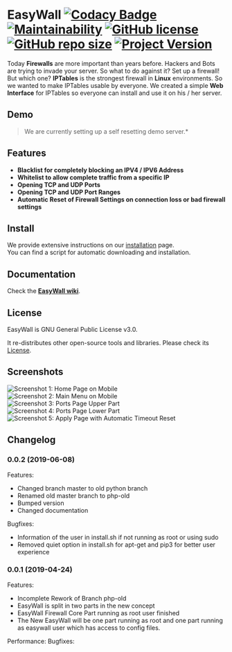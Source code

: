# EasyWall [![Codacy Badge](https://api.codacy.com/project/badge/Grade/3e06b3dc52b34cca839c8848d799d251)](https://www.codacy.com/app/JPylypiw/easywall?utm_source=github.com&amp;utm_medium=referral&amp;utm_content=JPylypiw/easywall&amp;utm_campaign=Badge_Grade) [![Maintainability](https://api.codeclimate.com/v1/badges/ce2e46f2877468bdf256/maintainability)](https://codeclimate.com/github/jpylypiw/easywall/maintainability) [![GitHub license](https://img.shields.io/github/license/JPylypiw/easywall.svg)](https://github.com/JPylypiw/easywall/blob/master/LICENSE) [![GitHub repo size](https://img.shields.io/github/repo-size/jpylypiw/easywall.svg)](https://github.com/JPylypiw/easywall) [![Project Version](https://img.shields.io/badge/release-alpha-red.svg)](https://github.com/JPylypiw/easywall)

Today **Firewalls** are more important than years before. Hackers and Bots are trying to invade your server. So what to do against it?
Set up a firewall! But which one? **IPTables** is the strongest firewall in **Linux** environments. So we wanted to make IPTables usable by everyone. We created a simple **Web Interface** for IPTables so everyone can install and use it on his / her server.

## Demo

> We are currently setting up a self resetting demo server.*

## Features

 - **Blacklist for completely blocking an IPV4 / IPV6 Address**
 - **Whitelist to allow complete traffic from a specific IP**
 - **Opening TCP and UDP Ports**
 - **Opening TCP and UDP Port Ranges**
 - **Automatic Reset of Firewall Settings on connection loss or bad firewall settings**

## Install

We provide extensive instructions on our [installation](https://github.com/jpylypiw/easywall/blob/master/INSTALL.md) page.  
You can find a script for automatic downloading and installation.

## Documentation

Check the **[EasyWall wiki](https://github.com/jpylypiw/easywall/wiki)**.

## License

EasyWall is GNU General Public License v3.0.

It re-distributes other open-source tools and libraries. Please check its [License](https://github.com/jpylypiw/easywall/blob/master/LICENSE).

## Screenshots

![Screenshot 1: Home Page on Mobile](http://i.imgur.com/vEneFWK.png)
![Screenshot 2: Main Menu on Mobile](http://i.imgur.com/zxCcPQW.png)
![Screenshot 3: Ports Page Upper Part](http://i.imgur.com/qYjxXNZ.png)
![Screenshot 4: Ports Page Lower Part](http://i.imgur.com/zdN0oRu.png)
![Screenshot 5: Apply Page with Automatic Timeout Reset](http://i.imgur.com/BaWMkZD.png)

## Changelog

### 0.0.2 (2019-06-08)

Features:
- Changed branch master to old python branch
- Renamed old master branch to php-old
- Bumped version
- Changed documentation

Bugfixes:
- Information of the user in install.sh if not running as root or using sudo
- Removed quiet option in install.sh for apt-get and pip3 for better user experience


### 0.0.1 (2019-04-24)

Features:
- Incomplete Rework of Branch php-old
- EasyWall is split in two parts in the new concept
- EasyWall Firewall Core Part running as root user finished
- The New EasyWall will be one part running as root and one part running as easywall user which has access to config files.

Performance:
Bugfixes:
